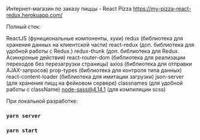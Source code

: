 
Интернет-магазин по заказу пиццы - React Pizza
https://my-pizza-react-redux.herokuapp.com/


Полный стек:

ReactJS (функциональные компоненты, хуки)
redux (библиотека для хранения данных на клиентской части)
react-redux (доп. библиотека для удобной работы с Redux.)
redux-thunk (доп. библиотека для Redux. Асинхроные действия)
react-router-dom (библиотека для реализации переходов без перезагрузки страницы)
axios (библиотека для отправки AJAX-запросов)
prop-types (библиотека для контроля типа данных)
react-content-loader (библиотека для имитации загрузки)
json-server (для хранения пицц на фейковом сервере)
classnames (для удобной работы с className)
node-sass@4.14.1 (для компиляции scss)

При локальной разработке:

### `yarn server`

### `yarn start`


